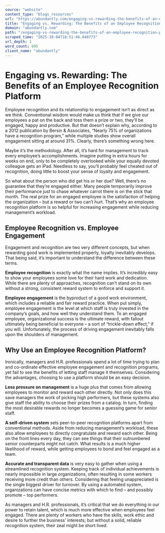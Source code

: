```yaml
---
source: "website"
content_type: "blogs_resources"
url: "https://abundantly.com/engaging-vs-rewarding-the-benefits-of-an-employee-recognition-platform/"
title: "Engaging vs. Rewarding: The Benefits of an Employee Recognition Platform"
domain: "abundantly.com"
path: "/engaging-vs-rewarding-the-benefits-of-an-employee-recognition-platform/"
scraped_time: "2025-10-04T18:51:46.840773"
url_depth: 1
word_count: 695
client_name: "abundantly"
---
```


# Engaging vs. Rewarding: The Benefits of an Employee Recognition Platform

Employee recognition and its relationship to engagement isn’t as direct as we think. Conventional wisdom would make us think that if we give our employees a pat on the back and toss them a prize or two, they’ll be engaged, happy and productive. But that doesn’t explain why, according to a 2012 publication by Bersin & Associates, “Nearly 75% of organizations have a recognition program,” while multiple studies show overall engagement sitting at around 31%. Clearly, there’s something wrong here.

Maybe it’s the methodology. After all, it’s hard for management to track every employee’s accomplishments. Imagine putting in extra hours for weeks on end, only to be completely overlooked while your equally devoted colleague gets an iPad. Needless to say, you’ll probably feel cheated out of recognition, doing little to boost your sense of loyalty and engagement.

So what about the person who did get his or her due? Well, there’s no guarantee that they’re engaged either. Many people temporarily improve their performance just to chase whatever carrot there is on the stick that month. The real prize for an engaged employee is the satisfaction of helping the organization – but a reward or two can’t hurt. That’s why an employee recognition platform is so helpful for increasing engagement while reducing management’s workload.

## Employee Recognition vs. Employee Engagement

Engagement and recognition are two very different concepts, but when rewarding good work is implemented properly, loyalty inevitably develops. That being said, it’s important to understand the difference between these terms.

**Employee recognition** is exactly what the name implies. It’s incredibly easy to show your employees some love for their hard work and dedication. While there are plenty of approaches, recognition can’t stand on its own without a strong, consistent reward system to enforce and support it.

**Employee engagement** is the byproduct of a good work environment, which includes a reliable and fair reward practice. When put simply, employee engagement is the level at which staff is truly invested in the company’s goals, and how well they understand them. To an engaged employee, organizational success is the ultimate reward, with fallout ultimately being beneficial to everyone – a sort of “trickle-down effect,” if you will. Unfortunately, the process of driving engagement inevitably falls upon the shoulders of management.

## Why Use an Employee Recognition Platform?

Ironically, managers and H.R. professionals spend a lot of time trying to plan and co-ordinate effective employee engagement and recognition programs, yet fail to see the benefits of letting staff manage it themselves. Considering the advantages, choosing to use a platform should be an easy decision.

**Less pressure on management** is a huge plus that comes from allowing employees to monitor and reward each other directly. Not only does this save managers the work of picking high performers, but these systems also give staff the ability to choose their prizes from a catalog. In turn, finding the most desirable rewards no longer becomes a guessing game for senior staff.

**A self-driven system** sets peer-to-peer recognition platforms apart from conventional methods. Aside from reducing management’s workload, these also allow employees to directly congratulate and reward each other. Being on the front lines every day, they can see things that their outnumbered senior counterparts might not catch. What results is a much higher likelihood of reward, while getting employees to bond and feel engaged as a team.

**Accurate and transparent data** is very easy to gather when using a streamlined recognition system. Keeping track of individual achievements is nearly impossible in large organizations, often resulting in some workers receiving more credit than others. Considering that feeling unappreciated is the single biggest driver for turnover. By using a automated system, organizations can have concise metrics with which to find – and possibly promote – top performers.

As managers and H.R. professionals, it’s critical that we do everything in our power to retain talent, which is much more effective when employees feel engaged. There are plenty of workers who have the skills, work ethic and desire to further the business’ interests; but without a solid, reliable recognition system, their zeal might be short lived.